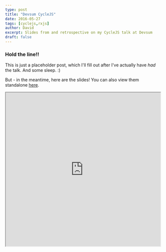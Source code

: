 ```yaml
---
type: post
title: "Devsum CycleJS"
date: 2016-05-27
tags: [cyclejs,rxjs]
author: David
excerpt: Slides from and retrospective on my CycleJS talk at Devsum
draft: false
---
```


### Hold the line!!

This is just a placeholder post, which I'll fill out after I've actually have *had* the talk. And some sleep. :)

But - in the meantime, here are the slides! You can also view them standalone [here](http://blog.krawaller.se/cycleslides).

<iframe src="http://blog.krawaller.se/cycleslides" height="500px" width="100%"></iframe>